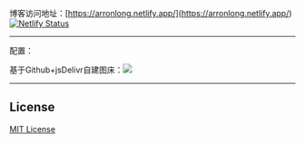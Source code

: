 博客访问地址：[https://arronlong.netlify.app/](<https://arronlong.netlify.app/>) [![Netlify Status](https://api.netlify.com/api/v1/badges/9243408f-465a-4fa4-8117-8b15f31e5ca0/deploy-status)](https://app.netlify.com/sites/arronlong/deploys)

---

配置：

基于Github+jsDelivr自建图床：[![](https://data.jsdelivr.com/v1/package/gh/Arronlong/cdn/badge)](https://www.jsdelivr.com/package/gh/Arronlong/cdn)

---

## License

[MIT License](https://github.com/arronlong/arronlong.github.io/blob/master/LICENSE.md)
